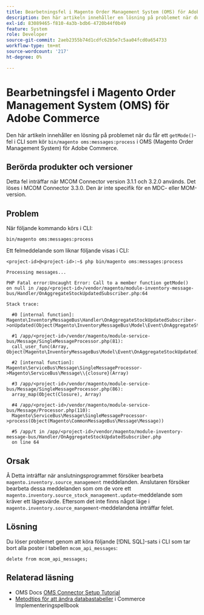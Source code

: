```yaml
---
title: Bearbetningsfel i Magento Order Management System (OMS) för Adobe Commerce
description: Den här artikeln innehåller en lösning på problemet när du får ett "getMode()"-fel i CLI som kör "bin/magento oms:messages:process" i OMS (Magento Order Management System) för Adobe Commerce.
exl-id: 83089465-f810-4a3b-bdb6-4720b44f0b49
feature: System
role: Developer
source-git-commit: 2aeb2355b74d1cdfc62b5e7c5aa04fcd0a654733
workflow-type: tm+mt
source-wordcount: '217'
ht-degree: 0%

---
```


# Bearbetningsfel i Magento Order Management System (OMS) för Adobe Commerce

Den här artikeln innehåller en lösning på problemet när du får ett `getMode()`-fel i CLI som kör `bin/magento oms:messages:process` i OMS (Magento Order Management System) för Adobe Commerce.

## Berörda produkter och versioner

Detta fel inträffar när MCOM Connector version 3.1.1 och 3.2.0 används. Det löses i MCOM Connector 3.3.0. Den är inte specifik för en MDC- eller MOM-version.

## Problem

När följande kommando körs i CLI:

`bin/magento oms:messages:process`

Ett felmeddelande som liknar följande visas i CLI:

```
<project-id>@<project-id>:~$ php bin/magento oms:messages:process

Processing messages...

PHP Fatal error:Uncaught Error: Call to a member function getMode()
on null in /app/<project-id>/vendor/magento/module-inventory-message-bus/Handler/OnAggregateStockUpdatedSubscriber.php:64

Stack trace:

  #0 [internal function]: Magento\InventoryMessageBus\Handler\OnAggregateStockUpdatedSubscriber->onUpdated(Object(Magento\InventoryMessageBus\Model\Event\OnAggregateStockUpdated))

  #1 /app/<project-id>/vendor/magento/module-service-bus/Message/SingleMessageProcessor.php(81):
  call_user_func(Array, Object(Magento\InventoryMessageBus\Model\Event\OnAggregateStockUpdated))

  #2 [internal function]: Magento\ServiceBus\Message\SingleMessageProcessor->Magento\ServiceBus\Message\\{closure}(Array)

  #3 /app/<project-id>/vendor/magento/module-service-bus/Message/SingleMessageProcessor.php(86):
  array_map(Object(Closure), Array)

  #4 /app/<project-id>/vendor/magento/module-service-bus/Message/Processor.php(110):
  Magento\ServiceBus\Message\SingleMessageProcessor->process(Object(Magento\CommonMessageBus\Message\Message))

  #5 /app/t in /app/<project-id>/vendor/magento/module-inventory-message-bus/Handler/OnAggregateStockUpdatedSubscriber.php
  on line 64
```

## Orsak

Â
Detta inträffar när anslutningsprogrammet försöker bearbeta `magento.inventory.source_management` meddelanden. Anslutaren försöker bearbeta dessa meddelanden som om de vore ett `magento.inventory.source_stock_management.update`-meddelande som kräver ett lägesvärde. Eftersom det inte finns något läge i `magento.inventory.source_mangement`-meddelandena inträffar felet.

## Lösning

Du löser problemet genom att köra följande [!DNL SQL]-sats i CLI som tar bort alla poster i tabellen `mcom_api_messages`:

`delete from mcom_api_messages;`

## Relaterad läsning

* OMS Docs [OMS Connector Setup Tutorial](https://commerce-docs.github.io/oms-documentation-archive/integration/connector/setup-tutorial/)
* [Metodtips för att ändra databastabeller](https://experienceleague.adobe.com/en/docs/commerce-operations/implementation-playbook/best-practices/development/modifying-core-and-third-party-tables#why-adobe-recommends-avoiding-modifications) i Commerce Implementeringspellbook
